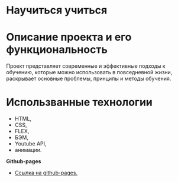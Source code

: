 # Научиться учиться

# Описание проекта и его функциональность

Проект представляет современные и эффективные подходы к обучению,
которые можно использовать в повседневной жизни, раскрывает основные
проблемы, принципы и методы обучения.

# Использванные технологии

- HTML,
- CSS,
- FLEX,
- БЭМ,
- Youtube API,
- анимации.

**Github-pages**

- [Ссылка на github-pages.](https://stern-ritter.github.io/how-to-learn/)
